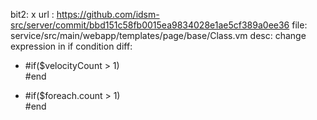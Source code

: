bit2: x
url : https://github.com/idsm-src/server/commit/bbd151c58fb0015ea9834028e1ae5cf389a0ee36
file: service/src/main/webapp/templates/page/base/Class.vm
desc: change expression in if condition
diff: 
-  #if($velocityCount > 1)<br/>#end
+  #if($foreach.count > 1)<br/>#end